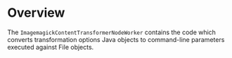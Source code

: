 
Overview
========

The `ImagemagickContentTransformerNodeWorker` contains the code which converts transformation
options Java objects to command-line parameters executed against File objects.
